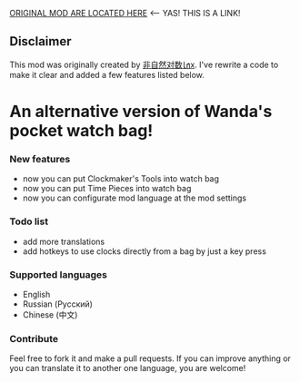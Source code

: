 [ORIGINAL MOD ARE LOCATED HERE](https://steamcommunity.com/sharedfiles/filedetails/?id=2600253880) <-- YAS! THIS IS A LINK!

## Disclaimer

This mod was originally created by [非自然对数㏑x](https://steamcommunity.com/profiles/76561198430346404). I've rewrite a code to make it clear and added a few features listed below.

# An alternative version of Wanda's pocket watch bag!

### New features

- now you can put Clockmaker's Tools into watch bag
- now you can put Time Pieces into watch bag
- now you can configurate mod language at the mod settings

### Todo list

- add more translations
- add hotkeys to use clocks directly from a bag by just a key press

### Supported languages

- English
- Russian (Русский)
- Chinese (中文)

### Contribute
Feel free to fork it and make a pull requests. If you can improve anything or you can translate it to another one language, you are welcome!
